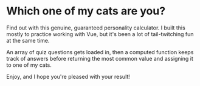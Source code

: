 # Which one of my cats are you?

Find out with this genuine, guaranteed personality calculator. I built this mostly to practice working with Vue, but it's been a lot of tail-twitching fun at the same time.

An array of quiz questions gets loaded in, then a computed function keeps track of answers before returning the most common value and assigning it to one of my cats.

Enjoy, and I hope you're pleased with your result!
